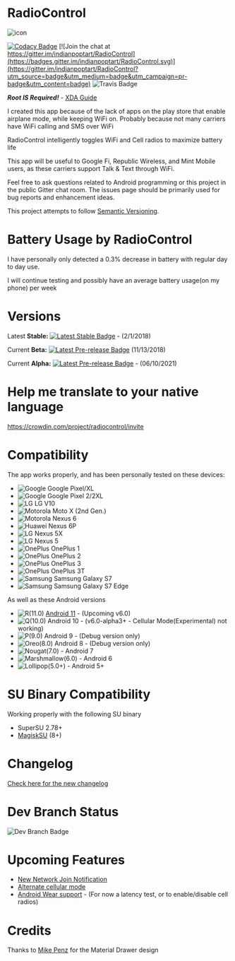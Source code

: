 # RadioControl
![icon](https://nikhilp.org/images/ic_launcher.png)

[![Codacy Badge](https://app.codacy.com/project/badge/Grade/ec1a9e5c4b174c609a39d0aa8d7a7ff7)](https://www.codacy.com/gh/indianpoptart/RadioControl/dashboard?utm_source=github.com&amp;utm_medium=referral&amp;utm_content=indianpoptart/RadioControl&amp;utm_campaign=Badge_Grade)
[![Join the chat at https://gitter.im/indianpoptart/RadioControl](https://badges.gitter.im/indianpoptart/RadioControl.svg)](https://gitter.im/indianpoptart/RadioControl?utm_source=badge&utm_medium=badge&utm_campaign=pr-badge&utm_content=badge)
![Travis Badge](https://www.travis-ci.com/indianpoptart/RadioControl.svg?branch=master)


***Root IS Required!*** - [XDA Guide](https://www.xda-developers.com/root/)

I created this app because of the lack of apps on the play store that enable airplane mode, while keeping WiFi on. Probably because not many carriers have WiFi calling and SMS over WiFi

RadioControl intelligently toggles WiFi and Cell radios to maximize battery life

This app will be useful to Google Fi, Republic Wireless, and Mint Mobile users, as these carriers support Talk & Text through WiFi.

Feel free to ask questions related to Android programming or this project in the public Gitter chat room. The issues page should be primarily used for bug reports and enhancement ideas.

This project attempts to follow [Semantic Versioning](http://semver.org/).


# Battery Usage by RadioControl

I have personally only detected a 0.3% decrease in battery with regular day to day use.

I will continue testing and possibly have an average battery usage(on my phone) per week

# Versions

Latest **Stable:** [![Latest Stable Badge](https://img.shields.io/github/v/release/indianpoptart/radiocontrol)](https://github.com/indianpoptart/RadioControl/releases/latest) - (2/1/2018)

Current **Beta:** [![Latest Pre-release Badge](https://img.shields.io/badge/release-v5.0.3--beta8-yellow)](https://github.com/indianpoptart/RadioControl/releases/tag/v5.0.3-beta8) (11/13/2018)

Current **Alpha:** [![Latest Pre-release Badge](https://img.shields.io/github/v/release/indianpoptart/radiocontrol?include_prereleases)](https://github.com/indianpoptart/RadioControl/releases) - (06/10/2021)


# Help me translate to your native language
https://crowdin.com/project/radiocontrol/invite

# Compatibility
The app works properly, and has been personally tested on these devices:
- ![Google](https://nikhilp.org/images/google.png) Google Pixel/XL
- ![Google](https://nikhilp.org/images/google.png) Google Pixel 2/2XL
- ![LG](https://nikhilp.org/images/lg.png) LG V10 
- ![Motorola](https://nikhilp.org/images/moto.png) Moto X (2nd Gen.) 
- ![Motorola](https://nikhilp.org/images/moto.png) Nexus 6 
- ![Huawei](https://nikhilp.org/images/huawei.png) Nexus 6P 
- ![LG](https://nikhilp.org/images/lg.png) Nexus 5X 
- ![LG](https://nikhilp.org/images/lg.png) Nexus 5 
- ![OnePlus](https://nikhilp.org/images/oneplus.png) OnePlus 1
- ![OnePlus](https://nikhilp.org/images/oneplus.png) OnePlus 2
- ![OnePlus](https://nikhilp.org/images/oneplus.png) OnePlus 3
- ![OnePlus](https://nikhilp.org/images/oneplus.png) OnePlus 3T
- ![Samsung](https://nikhilp.org/images/samsung.png) Samsung Galaxy S7
- ![Samsung](https://nikhilp.org/images/samsung.png) Samsung Galaxy S7 Edge

As well as these Android versions
- ![R(11.0)](https://nikhilp.org/radiocontrol/images/android_11-32.png)
[Android 11](https://www.android.com/android-11/) - (Upcoming v6.0)
- ![Q(10.0)](https://nikhilp.org/images/android_q_logo_v2.png)  Android 10 - (v6.0-alpha3+ - Cellular Mode(Experimental) not working)
- ![P(9.0)](https://nikhilp.org/images/android_p_logo.png)  Android 9 - (Debug version only)
- ![Oreo(8.0)](https://nikhilp.org/images/android_o_logo_v2.png)    Android 8 - (Debug version only)
- ![Nougat(7.0)](https://nikhilp.org/images/android_n_logo.png) - Android 7
- ![Marshmallow(6.0)](https://nikhilp.org/images/android_m_logo.png) - Android 6
- ![Lollipop(5.0+)](https://nikhilp.org/images/android_l_logo.png) - Android 5+

# SU Binary Compatibility
Working properly with the following SU binary
- SuperSU 2.78+
- [MagiskSU](https://github.com/topjohnwu/Magisk) (8+)

# Changelog
[Check here for the new changelog](https://headwayapp.co/radiocontrol-release-notes)

# Dev Branch Status

![Dev Branch Badge](https://www.travis-ci.com/indianpoptart/RadioControl.svg?branch=development)

# Upcoming Features

- [New Network Join Notification](https://github.com/indianpoptart/RadioControl/issues/51)
- [Alternate cellular mode](https://github.com/indianpoptart/RadioControl/issues/35)
- [Android Wear support](https://github.com/indianpoptart/RadioControl/issues/31) - (For now a latency test, or to enable/disable cell radios)

# Credits
Thanks to [Mike Penz](https://github.com/mikepenz) for the Material Drawer design
